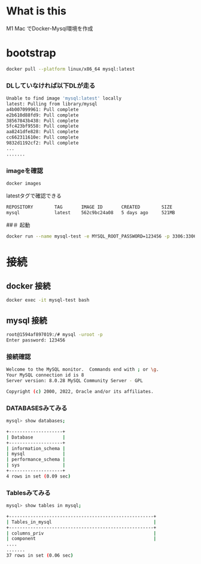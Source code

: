# What is this
M1 Mac でDocker-Mysql環境を作成

# bootstrap
```sh
docker pull --platform linux/x86_64 mysql:latest
```

### DLしていなければ以下DLが走る
```sh
Unable to find image 'mysql:latest' locally
latest: Pulling from library/mysql
a4b007099961: Pull complete 
e2b610d88fd9: Pull complete 
38567843b438: Pull complete 
5fc423bf9558: Pull complete 
aa8241dfe828: Pull complete 
cc662311610e: Pull complete 
9832d1192cf2: Pull complete 
...
.......
```

### imageを確認
```sh
docker images
```

latestタグで確認できる
```sh
REPOSITORY        TAG       IMAGE ID       CREATED        SIZE
mysql             latest    562c9bc24a08   5 days ago     521MB
```

##＃ 起動
```sh
docker run --name mysql-test -e MYSQL_ROOT_PASSWORD=123456 -p 3306:3306 -d mysql
```

# 接続

## docker 接続
```sh
docker exec -it mysql-test bash
```

## mysql 接続
```sh
root@1594af897019:/# mysql -uroot -p
Enter password: 123456
```

### 接続確認
```sh
Welcome to the MySQL monitor.  Commands end with ; or \g.
Your MySQL connection id is 8
Server version: 8.0.28 MySQL Community Server - GPL

Copyright (c) 2000, 2022, Oracle and/or its affiliates.
```

### DATABASESみてみる
```sh
mysql> show databases;

+--------------------+
| Database           |
+--------------------+
| information_schema |
| mysql              |
| performance_schema |
| sys                |
+--------------------+
4 rows in set (0.09 sec)
```

### Tablesみてみる
```sh
mysql> show tables in mysql;

+------------------------------------------------------+
| Tables_in_mysql                                      |
+------------------------------------------------------+
| columns_priv                                         |
| component                                            |
....
.......
37 rows in set (0.06 sec)
```



